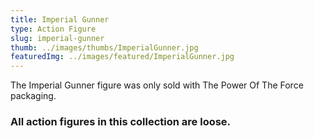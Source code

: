 ```yaml
---
title: Imperial Gunner
type: Action Figure
slug: imperial-gunner
thumb: ../images/thumbs/ImperialGunner.jpg
featuredImg: ../images/featured/ImperialGunner.jpg
---
```


The Imperial Gunner figure was only sold with The Power Of The Force packaging.

### All action figures in this collection are loose.